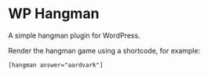 # WP Hangman
A simple hangman plugin for WordPress.

Render the hangman game using a shortcode, for example:

`[hangman answer="aardvark"]`
